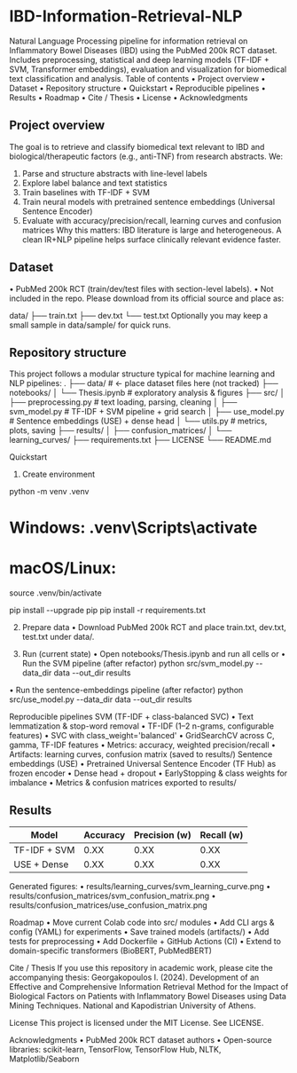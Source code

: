 # IBD-Information-Retrieval-NLP
Natural Language Processing pipeline for information retrieval on Inflammatory Bowel Diseases (IBD) using the PubMed 200k RCT dataset. Includes preprocessing, statistical and deep learning models (TF-IDF + SVM, Transformer embeddings), evaluation and visualization for biomedical text classification and analysis.
Table of contents
•	Project overview
•	Dataset
•	Repository structure
•	Quickstart
•	Reproducible pipelines
•	Results
•	Roadmap
•	Cite / Thesis
•	License
•	Acknowledgments

## Project overview

The goal is to retrieve and classify biomedical text relevant to IBD and biological/therapeutic factors (e.g., anti-TNF) from research abstracts.
We:
1.	Parse and structure abstracts with line-level labels
2.	Explore label balance and text statistics
3.	Train baselines with TF-IDF + SVM
4.	Train neural models with pretrained sentence embeddings (Universal Sentence Encoder)
5.	Evaluate with accuracy/precision/recall, learning curves and confusion matrices
Why this matters: IBD literature is large and heterogeneous.
A clean IR+NLP pipeline helps surface clinically relevant evidence faster.

## Dataset

•	PubMed 200k RCT (train/dev/test files with section-level labels).
•	Not included in the repo. Please download from its official source and place as:

data/
├── train.txt
├── dev.txt
└── test.txt
Optionally you may keep a small sample in data/sample/ for quick runs.

## Repository structure

This project follows a modular structure typical for machine learning and NLP pipelines:
.
├── data/                     # <- place dataset files here (not tracked)
├── notebooks/
│   └── Thesis.ipynb          # exploratory analysis & figures
├── src/
│   ├── preprocessing.py      # text loading, parsing, cleaning
│   ├── svm_model.py          # TF-IDF + SVM pipeline + grid search
│   ├── use_model.py          # Sentence embeddings (USE) + dense head
│   └── utils.py              # metrics, plots, saving
├── results/
│   ├── confusion_matrices/
│   └── learning_curves/
├── requirements.txt
├── LICENSE
└── README.md


Quickstart
1) Create environment
   
python -m venv .venv
# Windows: .venv\Scripts\activate
# macOS/Linux:
source .venv/bin/activate

pip install --upgrade pip
pip install -r requirements.txt

2) Prepare data
•	Download PubMed 200k RCT and place train.txt, dev.txt, test.txt under data/.

3) Run (current state)
•	Open notebooks/Thesis.ipynb and run all cells
or
•	Run the SVM pipeline (after refactor)
python src/svm_model.py --data_dir data --out_dir results

•	Run the sentence-embeddings pipeline (after refactor)
python src/use_model.py --data_dir data --out_dir results



Reproducible pipelines
SVM (TF-IDF + class-balanced SVC)
•	Text lemmatization & stop-word removal
•	TF-IDF (1–2 n-grams, configurable features)
•	SVC with class_weight='balanced'
•	GridSearchCV across C, gamma, TF-IDF features
•	Metrics: accuracy, weighted precision/recall
•	Artifacts: learning curves, confusion matrix (saved to results/)
Sentence embeddings (USE)
•	Pretrained Universal Sentence Encoder (TF Hub) as frozen encoder
•	Dense head + dropout
•	EarlyStopping & class weights for imbalance
•	Metrics & confusion matrices exported to results/

## Results

| Model        | Accuracy | Precision (w) | Recall (w) |
| ------------ | -------- | ------------- | ---------- |
| TF-IDF + SVM | 0.XX     | 0.XX          | 0.XX       |
| USE + Dense  | 0.XX     | 0.XX          | 0.XX       |

Generated figures:
•	results/learning_curves/svm_learning_curve.png
•	results/confusion_matrices/svm_confusion_matrix.png
•	results/confusion_matrices/use_confusion_matrix.png

Roadmap
•	Move current Colab code into src/ modules
•	Add CLI args & config (YAML) for experiments
•	Save trained models (artifacts/)
•	Add tests for preprocessing
•	Add Dockerfile + GitHub Actions (CI)
•	Extend to domain-specific transformers (BioBERT, PubMedBERT)

Cite / Thesis
If you use this repository in academic work, please cite the accompanying thesis:
Georgakopoulos I. (2024). Development of an Effective and Comprehensive Information Retrieval Method for the Impact of Biological Factors on Patients with Inflammatory Bowel Diseases using Data Mining Techniques. National and Kapodistrian University of Athens.

License
This project is licensed under the MIT License. See LICENSE.

Acknowledgments
•	PubMed 200k RCT dataset authors
•	Open-source libraries: scikit-learn, TensorFlow, TensorFlow Hub, NLTK, Matplotlib/Seaborn

